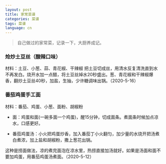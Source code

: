 ```yaml
---
layout: post
title: 家常菜谱
categories: 菜谱
tags: 菜谱
language: cn
---
```

> 自己做过的家常菜，记录一下，大厨养成记。

### 炝炒土豆丝（酸辣口味）
材料：土豆、小葱、蒜、青花椒、干辣椒
把土豆切成丝，用清水反复清洗直到水不再发白。烧开水加一点醋，将土豆丝焯水20秒盛出。葱、青花椒和干辣椒爆香，翻炒土豆丝40秒，加盐，生抽，少许糖调味出锅。（2020-5-16）

### 番茄鸡蛋手工面

材料：番茄、鸡蛋、小葱、面粉、胡椒粉

- 面：鸡蛋和面(一碗多面一个鸡蛋)，醒15分钟，切成面条。煮面条时候加点凉水，口感更好。

- 番茄鸡蛋汤：小火把鸡蛋炒香，加入番茄丁小火翻匀，加少量的水烧开把汤煮白煮浓，加上盐和胡椒粉，撒上葱花出锅。

这种是捞面做法，凉的煮完面泡在凉水里，热捞直接加汤就好。如果是汤面和面不要加鸡蛋，用番茄鸡蛋汤煮面。（2020-5-12）